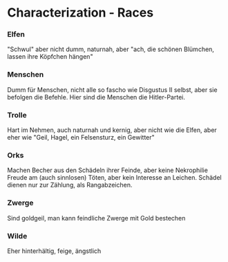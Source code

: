 # Characterization - Races

### Elfen

"Schwul" aber nicht dumm, naturnah, aber "ach, die schönen Blümchen, lassen ihre Köpfchen hängen"

### Menschen

Dumm für Menschen, nicht alle so fascho wie Disgustus II selbst, aber sie befolgen die Befehle. Hier sind die Menschen
die Hitler-Partei.

### Trolle 

Hart im Nehmen, auch naturnah und kernig, aber nicht wie die Elfen, aber eher wie "Geil, Hagel, ein Felsensturz, ein
Gewitter"

### Orks

Machen Becher aus den Schädeln ihrer Feinde, aber keine Nekrophilie Freude am (auch sinnlosen) Töten, aber kein
Interesse an Leichen. Schädel dienen nur zur Zählung, als Rangabzeichen.

### Zwerge

Sind goldgeil, man kann feindliche Zwerge mit Gold bestechen

### Wilde

Eher hinterhältig, feige, ängstlich
